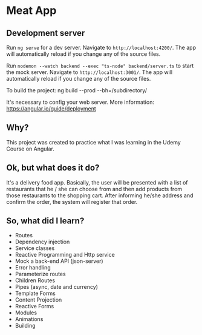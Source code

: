 # Meat App

## Development server

Run `ng serve` for a dev server. Navigate to `http://localhost:4200/`. The app will automatically reload if you change any of the source files.

Run `nodemon --watch backend --exec "ts-node" backend/server.ts` to start the mock server. Navigate to `http://localhost:3001/`. The app will automatically reload if you change any of the source files.

To build the project: ng build --prod --bh=/subdirectory/

It's necessary to config your web server. More information:
https://angular.io/guide/deployment

## Why?

This project was created to practice what I was learning in the Udemy Course on Angular.

## Ok, but what does it do? 

It's a delivery food app. 
Basically, the user will be presented with a list of restaurants that he / she can choose from and then add products from those restaurants to the shopping cart. After informing he/she address and confirm the order, the system will register that order.

## So, what did I learn?
- Routes
- Dependency injection
- Service classes
- Reactive Programming and Http service
- Mock a back-end API (json-server)
- Error handling
- Parameterize routes
- Children Routes
- Pipes (async, date and currency)
- Template Forms
- Content Projection
- Reactive Forms
- Modules
- Animations
- Building